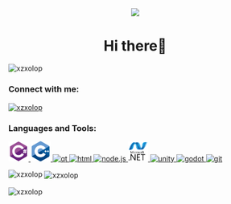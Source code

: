 <div id="header" align="center">
  <img src="https://media.giphy.com/media/124ds1AVNPxli8/giphy.gif" width="300"/>
</div>

<h1 align="center">Hi there👋</h1>

<p align="left"> <img src="https://komarev.com/ghpvc/?username=xzxolop&label=Profile%20views&color=0e75b6&style=flat" alt="xzxolop" /> </p>

<h3 align="left">Connect with me:</h3>
<p align="left">
<a href="https://stackoverflow.com/users/22701902/xzxolop" target="blank"><img align="center" src="https://raw.githubusercontent.com/rahuldkjain/github-profile-readme-generator/master/src/images/icons/Social/stack-overflow.svg" alt="xzxolop" height="30" width="40" /></a>
</p>

<h3 align="left">Languages and Tools:</h3>
<p align="left">  </a> 
<a href="https://www.w3schools.com/cs/" target="_blank" rel="noreferrer"> <img src="https://raw.githubusercontent.com/devicons/devicon/master/icons/csharp/csharp-original.svg" alt="csharp" width="40" height="40"/> </a>
<a href="https://www.w3schools.com/cpp/" target="_blank" rel="noreferrer"> <img src="https://raw.githubusercontent.com/devicons/devicon/master/icons/cplusplus/cplusplus-original.svg" alt="cplusplus" width="40" height="40"/> </a>
<a href="https://qt.com/" target="_blank" rel="noreferrer"> <img src="https://www.vectorlogo.zone/logos/qtio/qtio-icon.svg" alt="qt" width="40" height="40"/> </a>
<a href="https://html.com/" target="_blank" rel="noreferrer"> <img src="https://www.vectorlogo.zone/logos/w3_html5/w3_html5-icon.svg" alt="html" width="40" height="40"/> </a>
<a href="https://node.js/" target="_blank" rel="noreferrer"> <img src="https://www.vectorlogo.zone/logos/nodejs/nodejs-icon.svg" alt="node.js" width="40" height="40"/> </a>
<a href="https://dotnet.microsoft.com/" target="_blank" rel="noreferrer"> <img src="https://raw.githubusercontent.com/devicons/devicon/master/icons/dot-net/dot-net-original-wordmark.svg" alt="dotnet" width="40" height="40"/> </a>
<a href="https://unity.com/" target="_blank" rel="noreferrer"> <img src="https://www.vectorlogo.zone/logos/unity3d/unity3d-icon.svg" alt="unity" width="40" height="40"/> </a>
<a href="https://godot.com/" target="_blank" rel="noreferrer"> <img src="https://www.vectorlogo.zone/logos/godotengine/godotengine-icon.svg" alt="godot" width="40" height="40"/> </a>
<a href="https://git-scm.com/" target="_blank" rel="noreferrer"> <img src="https://www.vectorlogo.zone/logos/git-scm/git-scm-icon.svg" alt="git" width="40" height="40"/> </a>
</p>

<p><img align="left" src="https://github-readme-stats.vercel.app/api/top-langs?username=xzxolop&show_icons=true&locale=en&layout=compact" alt="xzxolop" /></p>

<p>&nbsp;<img align="center" src="https://github-readme-stats.vercel.app/api?username=xzxolop&show_icons=true&locale=en" alt="xzxolop" /></p>

<p><img align="center" src="https://github-readme-streak-stats.herokuapp.com/?user=xzxolop&" alt="xzxolop" /></p>


<!--
**xzxolop/xzxolop** is a ✨ _special_ ✨ repository because its `README.md` (this file) appears on your GitHub profile.

Here are some ideas to get you started:

- 🔭 I’m currently working on ...
- 🌱 I’m currently learning ...
- 👯 I’m looking to collaborate on ...
- 🤔 I’m looking for help with ...
- 💬 Ask me about ...
- 📫 How to reach me: ...
- 😄 Pronouns: ...
- ⚡ Fun fact: ...
-->
